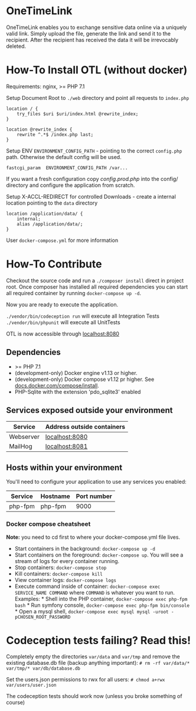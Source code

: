 OneTimeLink
===========

OneTimeLink enables you to exchange sensitive data online via a uniquely valid link.
Simply upload the file, generate the link and send it to the recipient.
After the recipient has received the data it will be irrevocably deleted.

# How-To Install OTL (without docker)

Requirements: nginx, >= PHP 7.1

Setup Document Root to `./web` directory and point all requests to `index.php`

    location / {
        try_files $uri $uri/index.html @rewrite_index;
    }

    location @rewrite_index {
        rewrite ^.*$ /index.php last;
    }

Setup ENV `ENVIRONMENT_CONFIG_PATH` - pointing to the correct `config.php` path. Otherwise the default config will be used.

    fastcgi_param  ENVIRONMENT_CONFIG_PATH /var...

If you want a fresh configuration copy *config.prod.php* into the config/ directory and configure the application from scratch.

Setup X-ACCL-REDIRECT for controlled Downloads - create a internal location pointing to the `data` directory

    location /application/data/ {
        internal;
        alias /application/data/;
    }
    
User `docker-compose.yml` for more information

# How-To Contribute

Checkout the source code and run a `./composer install` direct in project root. Once composer has installed 
all required dependencies you can start all required container by running `docker-compose up -d`.

Now you are ready to execute the application. 

`./vendor/bin/codeception run` will execute all Integration Tests
`./vendor/bin/phpunit` will execute all UnitTests 

OTL is now accessible through [localhost:8080](http://localhost:8080)

## Dependencies

  * \>= PHP 7.1
  * (development-only) Docker engine v1.13 or higher. 
  * (development-only) Docker compose v1.12 pr higher. See [docs.docker.com/compose/install](https://docs.docker.com/compose/install/).
  * PHP-Sqlite with the extension 'pdo_sqlite3' enabled

## Services exposed outside your environment

Service|Address outside containers
------|---------
Webserver|[localhost:8080](http://localhost:8080)
MailHog|[localhost:8081](http://localhost:8001)

## Hosts within your environment

You'll need to configure your application to use any services you enabled:

Service|Hostname|Port number
------|---------|-----------
php-fpm|php-fpm|9000

### Docker compose cheatsheet

**Note:** you need to cd first to where your docker-compose.yml file lives.

  * Start containers in the background: `docker-compose up -d`
  * Start containers on the foreground: `docker-compose up`. You will see a stream of logs for every container running.
  * Stop containers: `docker-compose stop`
  * Kill containers: `docker-compose kill`
  * View container logs: `docker-compose logs`
  * Execute command inside of container: `docker-compose exec SERVICE_NAME COMMAND` where `COMMAND` is whatever you want to run. Examples:
        * Shell into the PHP container, `docker-compose exec php-fpm bash`
        * Run symfony console, `docker-compose exec php-fpm bin/console`
        * Open a mysql shell, `docker-compose exec mysql mysql -uroot -pCHOSEN_ROOT_PASSWORD`

# Codeception tests failing? Read this!

Completely empty the directories `var/data` and `var/tmp` and remove the
existing database.db file (backup anything important):
`# rm -rf var/data/* var/tmp/* var/db/database.db`

Set the users.json permissions to rwx for all users:
`# chmod a+rwx var/users/user.json`

The codeception tests should work now (unless you broke something of course)